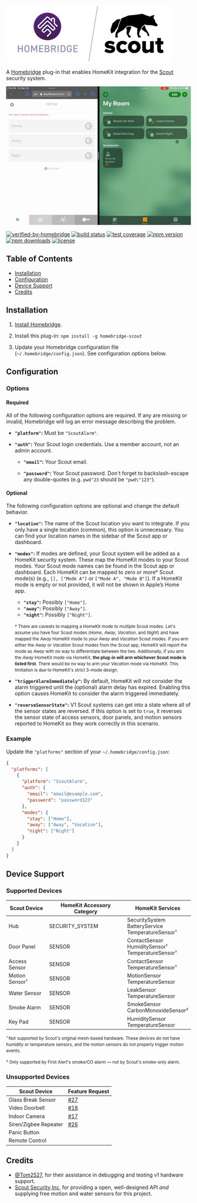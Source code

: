 ![homebridge-scout](https://raw.githubusercontent.com/BewhiskeredBard/homebridge-scout/master/logo.png)

A [Homebridge](https://homebridge.io/) plug-in that enables HomeKit integration for the [Scout](https://scoutalarm.com/) security system.

![demo](https://raw.githubusercontent.com/BewhiskeredBard/homebridge-scout/master/demo.gif)

[![verified-by-homebridge](https://badgen.net/badge/homebridge/verified/purple)](https://github.com/homebridge/homebridge/wiki/Verified-Plugins)
[![build status](https://img.shields.io/github/workflow/status/BewhiskeredBard/homebridge-scout/Build)](https://github.com/BewhiskeredBard/homebridge-scout/actions?query=workflow%3ABuild)
[![test coverage](https://img.shields.io/codecov/c/github/BewhiskeredBard/homebridge-scout)](https://codecov.io/gh/BewhiskeredBard/homebridge-scout)
[![npm version](https://img.shields.io/npm/v/homebridge-scout)](https://npmjs.com/package/homebridge-scout)
[![npm downloads](https://img.shields.io/npm/dw/homebridge-scout)](https://npmjs.com/package/homebridge-scout)
[![license](https://img.shields.io/npm/l/homebridge-scout)](https://npmjs.com/package/homebridge-scout)

## Table of Contents

* [Installation](#installation)
* [Configuration](#configuration)
* [Device Support](#device-support)
* [Credits](#credits)

## Installation

1. [Install Homebridge](https://www.npmjs.com/package/homebridge#installation).

2. Install this plug-in: `npm install -g homebridge-scout`

3. Update your Homebridge configuration file (`~/.homebridge/config.json`). See configuration options below.

## Configuration

### Options

#### Required

All of the following configuration options are required. If any are missing or invalid, Homebridge will log an error message describing the problem.

* **`"platform"`:** Must be `"ScoutAlarm"`.

* **`"auth"`:** Your Scout login credentials. Use a member account, not an admin account.

  * **`"email"`:** Your Scout email.

  * **`"password"`:** Your Scout password. Don't forget to backslash-escape any double-quotes (e.g. `pwd"23` should be `"pwd\"123"`).

#### Optional

The following configuration options are optional and change the default behavior.

* **`"location"`:** The name of the Scout location you want to integrate. If you only have a single location (common), this option is unnecessary. You can find your location names in the sidebar of the Scout app or dashboard.

* **`"modes"`:** If modes are defined, your Scout system will be added as a HomeKit security system. These map the HomeKit modes to your Scout modes. Your Scout mode names can be found in the Scout app or dashboard. Each HomeKit can be mapped to zero or more† Scout mode(s) (e.g., `[], ["Mode A"]` or `["Mode A", "Mode B"]`). If a HomeKit mode is empty or not provided, it will not be shown in Apple’s Home app.

  * **`"stay"`:** Possibly `["Home"]`.
  * **`"away"`:** Possibly `["Away"]`.
  * **`"night"`:** Possibly `["Night"]`.

  <small>† There are caveats to mapping a HomeKit mode to multiple Scout modes. Let's assume you have four Scout modes (*Home*, *Away*, *Vacation*, and *Night*) and have mapped the *Away* HomeKit mode to your *Away* and *Vacation* Scout modes. If you arm either the *Away* or *Vacation* Scout modes from the Scout app, HomeKit will report the mode as *Away* with no way to differentiate between the two. Additionally, if you arm the *Away* HomeKit mode via HomeKit, **the plug-in will arm whichever Scout mode is listed first**. There would be no way to arm your *Vacation* mode via HomeKit. This limitation is due to HomeKit's strict 3-mode design.</small>

* **`"triggerAlarmImmediately"`:** By default, HomeKit will not consider the alarm triggered until the (optional) alarm delay has expired. Enabling this option causes HomeKit to consider the alarm triggered immediately.

* **`"reverseSensorState"`:** V1 Scout systems can get into a state where all of the sensor states are reversed. If this option is set to `true`, it reverses the sensor state of access sensors, door panels, and motion sensors reported to HomeKit so they work correctly in this scenario.

### Example

Update the `"platforms"` section of your `~/.homebridge/config.json`:

```json
{
  "platforms": [
    {
      "platform": "ScoutAlarm",
      "auth": {
        "email": "email@example.com",
        "password": "password123"
      },
      "modes": {
        "stay": ["Home"],
        "away": ["Away", "Vacation"],
        "night": ["Night"]
      }
    }
  ]
}
```

## Device Support

### Supported Devices

| Scout Device       | HomeKit Accessory Category | HomeKit Services                                                     |
|--------------------|----------------------------|----------------------------------------------------------------------|
| Hub                | SECURITY_SYSTEM            | SecuritySystem<br>BatteryService<br>TemperatureSensor¹               |
| Door Panel         | SENSOR                     | ContactSensor<br>HumiditySensor¹<br>TemperatureSensor¹               |
| Access Sensor      | SENSOR                     | ContactSensor<br>TemperatureSensor¹                                  |
| Motion Sensor¹     | SENSOR                     | MotionSensor<br>TemperatureSensor                                    |
| Water Sensor       | SENSOR                     | LeakSensor<br>TemperatureSensor                                      |
| Smoke Alarm        | SENSOR                     | SmokeSensor<br>CarbonMonoxideSensor²                                 |
| Key Pad            | SENSOR                     | HumiditySensor<br>TemperatureSensor                                  |

<small>¹ Not supported by Scout's original mesh-based hardware. These devices do not have humidity or temperature sensors, and the motion sensors do not properly trigger motion events.</small>

<small>² Only supported by First Alert's smoke/CO alarm — not by Scout's smoke-only alarm.</small>

### Unsupported Devices

| Scout Device          | Feature Request                                                      |
|-----------------------|----------------------------------------------------------------------|
| Glass Break Sensor    | [#27](https://github.com/BewhiskeredBard/homebridge-scout/issues/27) |
| Video Doorbell        | [#18](https://github.com/BewhiskeredBard/homebridge-scout/issues/18) |
| Indoor Camera         | [#17](https://github.com/BewhiskeredBard/homebridge-scout/issues/17) |
| Siren/Zigbee Repeater | [#26](https://github.com/BewhiskeredBard/homebridge-scout/issues/26) |
| Panic Button          |                                                                      |
| Remote Control        |                                                                      |

## Credits

* [@Tom2527](https://github.com/Tom2527), for their assistance in debugging and testing v1 hardware support.
* [Scout Security Inc](https://www.scoutalarm.com), for providing a open, well-designed API *and* supplying free motion and water sensors for this project.
